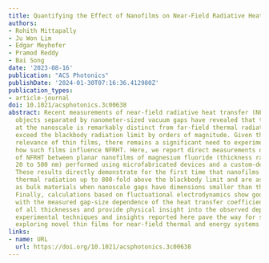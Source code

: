 ```yaml
---
title: Quantifying the Effect of Nanofilms on Near-Field Radiative Heat Transfer
authors:
- Rohith Mittapally
- Ju Won Lim
- Edgar Meyhofer
- Pramod Reddy
- Bai Song
date: '2023-08-16'
publication: "ACS Photonics"
publishDate: '2024-01-30T07:16:36.412980Z'
publication_types:
- article-journal
doi: 10.1021/acsphotonics.3c00638
abstract: Recent measurements of near-field radiative heat transfer (NFRHT) between
  objects separated by nanometer-sized vacuum gaps have revealed that thermal radiation
  at the nanoscale is remarkably distinct from far-field thermal radiation and can
  exceed the blackbody radiation limit by orders of magnitude. Given the technological
  relevance of thin films, there remains a significant need to experimentally explore
  how such films influence NFRHT. Here, we report direct measurements of the thickness-dependence
  of NFRHT between planar nanofilms of magnesium fluoride (thickness ranging from
  20 to 500 nm) performed using microfabricated devices and a custom-developed nanopositioner.
  These results directly demonstrate for the first time that nanofilms can enhance
  thermal radiation up to 800-fold above the blackbody limit and are as effective
  as bulk materials when nanoscale gaps have dimensions smaller than the film thickness.
  Finally, calculations based on fluctuational electrodynamics show good agreement
  with the measured gap-size dependence of the heat transfer coefficient for films
  of all thicknesses and provide physical insight into the observed dependence. The
  experimental techniques and insights reported here pave the way for systematically
  exploring novel thin films for near-field thermal and energy systems.
links:
- name: URL
  url: https://doi.org/10.1021/acsphotonics.3c00638
---
```


